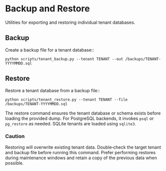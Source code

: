 # Backup and Restore

Utilities for exporting and restoring individual tenant databases.

## Backup

Create a backup file for a tenant database::

    python scripts/tenant_backup.py --tenant TENANT --out /backups/TENANT-YYYYMMDD.sql

## Restore

Restore a tenant database from a backup file::

    python scripts/tenant_restore.py --tenant TENANT --file /backups/TENANT-YYYYMMDD.sql

The restore command ensures the tenant database or schema exists before loading
the provided dump. For PostgreSQL backends, it invokes `psql` or `pg_restore` as
needed. SQLite tenants are loaded using `sqlite3`.

### Caution

Restoring will overwrite existing tenant data. Double‑check the target tenant
and backup file before running this command. Prefer performing restores during
maintenance windows and retain a copy of the previous data when possible.
